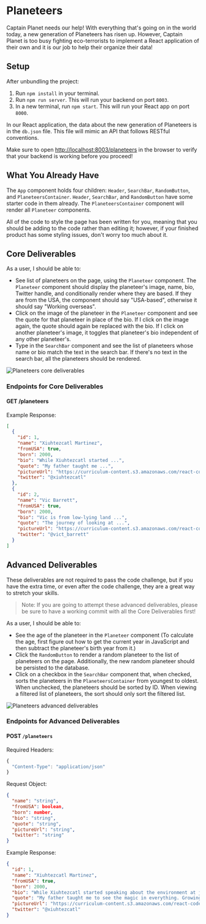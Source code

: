 # Planeteers

Captain Planet needs our help! With everything that's going on in the world
today, a new generation of Planeteers has risen up. However, Captain Planet is
too busy fighting eco-terrorists to implement a React application of their own
and it is our job to help their organize their data!

## Setup

After unbundling the project:

1. Run `npm install` in your terminal.
2. Run `npm run server`. This will run your backend on port `8003`.
3. In a new terminal, run `npm start`. This will run your React app on port
   `8000`.

In our React application, the data about the new generation of Planeteers is in
the `db.json` file. This file will mimic an API that follows RESTful
conventions.

Make sure to open
[http://localhost:8003/planeteers](http://localhost:8003/planeteers) in the
browser to verify that your backend is working before you proceed!

## What You Already Have

The `App` component holds four children: `Header`, `SearchBar`, `RandomButton`,
and `PlaneteersContainer`. `Header`, `SearchBar`, and `RandomButton` have some
starter code in them already. The `PlaneteersContainer` component will render
all `Planeteer` components.

All of the code to style the page has been written for you, meaning that you
should be adding to the code rather than editing it; however, if your finished
product has some styling issues, don't worry too much about it.

## Core Deliverables

As a user, I should be able to:

- See list of planeteers on the page, using the `Planeteer` component. The
  `Planeteer` component should display the planeteer's image, name, bio, Twitter
  handle, and conditionally render where they are based. If they are from the
  USA, the component should say "USA-based", otherwise it should say "Working
  overseas".
- Click on the image of the planeteer in the `Planeteer` component and see the
  quote for that planeteer in place of the bio. If I click on the image again,
  the quote should again be replaced with the bio. If I click on another
  planeteer's image, it toggles that planeteer's bio independent of any other
  planeteer's.
- Type in the `SearchBar` component and see the list of planeteers whose name or
  bio match the text in the search bar. If there's no text in the search bar,
  all the planeteers should be rendered.

![Planeteers core deliverables](demos/planeteers-core-deliverables.gif)

### Endpoints for Core Deliverables

#### GET /planeteers

Example Response:

```json
[
  {
    "id": 1,
    "name": "Xiuhtezcatl Martinez",
    "fromUSA": true,
    "born": 2000,
    "bio": "While Xiuhtezcatl started ...",
    "quote": "My father taught me ...",
    "pictureUrl": "https://curriculum-content.s3.amazonaws.com/react-code-challenge/planeteer/xiuhtezcatl.jpg",
    "twitter": "@xiuhtezcatl"
  },
  {
    "id": 2,
    "name": "Vic Barrett",
    "fromUSA": true,
    "born": 2000,
    "bio": "Vic is from low-lying land ...",
    "quote": "The journey of looking at ...",
    "pictureUrl": "https://curriculum-content.s3.amazonaws.com/react-code-challenge/planeteer/vic-b.jpeg",
    "twitter": "@vict_barrett"
  }
]
```

## Advanced Deliverables

These deliverables are not required to pass the code challenge, but if you have
the extra time, or even after the code challenge, they are a great way to
stretch your skills.

> Note: If you are going to attempt these advanced deliverables, please be sure
> to have a working commit with all the Core Deliverables first!

As a user, I should be able to:

- See the age of the planeteer in the `Planeteer` component (To calculate the
  age, first figure out how to get the current year in JavaScript and then
  subtract the planeteer's birth year from it.)
- Click the `RandomButton` to render a random planeteer to the list of
  planeteers on the page. Additionally, the new random planeteer should be
  persisted to the database.
- Click on a checkbox in the `SearchBar` component that, when checked, sorts the
  planeteers in the `PlaneteersContainer` from youngest to oldest. When
  unchecked, the planeteers should be sorted by ID. When viewing a filtered list
  of planeteers, the sort should only sort the filtered list.

![Planeteers advanced deliverables](demos/planeteers-advanced-deliverables.gif)

### Endpoints for Advanced Deliverables

#### POST `/planeteers`

Required Headers:

```js
{
  "Content-Type": "application/json"
}
```

Request Object:

```json
{
  "name": "string",
  "fromUSA": boolean,
  "born": number,
  "bio": "string",
  "quote": "string",
  "pictureUrl": "string",
  "twitter": "string"
}
```

Example Response:

```json
{
  "id": 1,
  "name": "Xiuhtezcatl Martinez",
  "fromUSA": true,
  "born": 2000,
  "bio": "While Xiuhtezcatl started speaking about the environment at just age 6, he is now a 19-year-old indigenous activist, musician, and the youth director of Earth Guardians, an organization that trains youth across the world to use civic engagement and the arts to help solve environmental issues. As a hip-hop artist, Xiuhtezcatl also often uses music to convey powerful environmental messages. He is also not afraid to confront the government head-on, as he was one of the 21 plaintiffs that sued the federal government for their lack of action on climate change.",
  "quote": "My father taught me to see the magic in everything. Growing up, magic was in the sunrise and the rainfall. In every expression of life, no matter how small. I think that that was one of the most valuable wisdom that shaped who I was as a young boy. It gave me the perspective to see what was behind the dysfunction of our society, of our broken world, our dying ecosystems and corrupt leaders.",
  "pictureUrl": "https://curriculum-content.s3.amazonaws.com/react-code-challenge/planeteer/xiuhtezcatl.jpg",
  "twitter": "@xiuhtezcatl"
}
```
